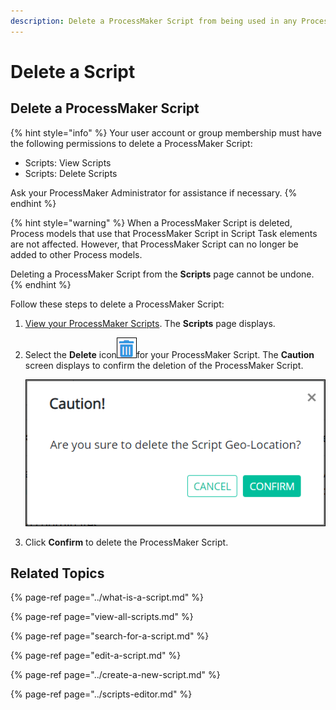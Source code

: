 ```yaml
---
description: Delete a ProcessMaker Script from being used in any Process.
---
```


# Delete a Script

## Delete a ProcessMaker Script

{% hint style="info" %}
Your user account or group membership must have the following permissions to delete a ProcessMaker Script:

* Scripts: View Scripts
* Scripts: Delete Scripts

Ask your ProcessMaker Administrator for assistance if necessary.
{% endhint %}

{% hint style="warning" %}
When a ProcessMaker Script is deleted, Process models that use that ProcessMaker Script in Script Task elements are not affected. However, that ProcessMaker Script can no longer be added to other Process models.

Deleting a ProcessMaker Script from the **Scripts** page cannot be undone.
{% endhint %}

Follow these steps to delete a ProcessMaker Script:

1. [View your ProcessMaker Scripts](view-all-scripts.md). The **Scripts** page displays.
2. Select the **Delete** icon![](../../../.gitbook/assets/trash-icon-process-modeler-processes.png)for your ProcessMaker Script. The **Caution** screen displays to confirm the deletion of the ProcessMaker Script.  

   ![](../../../.gitbook/assets/caution-script-removal-screen-processes.png)

3. Click **Confirm** to delete the ProcessMaker Script.

## Related Topics

{% page-ref page="../what-is-a-script.md" %}

{% page-ref page="view-all-scripts.md" %}

{% page-ref page="search-for-a-script.md" %}

{% page-ref page="edit-a-script.md" %}

{% page-ref page="../create-a-new-script.md" %}

{% page-ref page="../scripts-editor.md" %}

